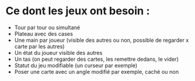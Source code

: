 # Ce dont les jeux ont besoin :

- Tour par tour ou simultané
- Plateau avec des cases
- Une main par joueur (visible des autres ou non, possible de regarder x carte par les autres)
- Un état du joueur visible des autres
- Un tas (on peut regarder des cartes, les remettre dedans, le vider)
- Statut du jeu modifiable (un curseur par exemple)
- Poser une carte avec un angle modifié par exemple, caché ou non
